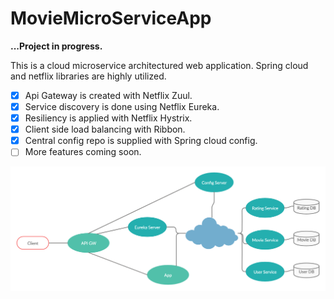 # MovieMicroServiceApp

**...Project in progress.**

This is a cloud microservice architectured web application. Spring cloud and netflix libraries are highly utilized.

- [x] Api Gateway is created with Netflix Zuul.
- [x] Service discovery is done using Netflix Eureka.
- [x] Resiliency is applied with Netflix Hystrix.
- [x] Client side load balancing with Ribbon.
- [x] Central config repo is supplied with Spring cloud config.
- [ ] More features coming soon.

![UML Diagram](https://github.com/Yunukas/MovieMicroServiceApp/blob/master/CloudDiagram.png)

